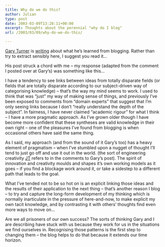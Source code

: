 ```yaml
---
title: Why do we do this?
author: Julian
type: post
date: 2003-03-09T13:28:11+00:00
excerpt: Thoughts about the perennial "why do I blog"
url: /2003/03/09/why-do-we-do-this/

---
```

[Gary Turner][1] is [writing][2] about what he&#8217;s learned from blogging. Rather than try to extract sensibly here, I suggest you read it&#8230;

His post struck a chord with me &#8211; my response (adapted from the comment I posted over at Gary&#8217;s) was something like this&#8230;

I have a tendency to see links between ideas from totally disparate fields (or fields that are totally disparate according to our subject-driven way of categorising knowledge) &#8211; that&#8217;s the way my mind seems to work. I used to think that was &#8220;just&#8221; my way of making sense of things, and previously I&#8217;ve been exposed to comments from &#8220;domain experts&#8221; that suggest that I&#8217;m only seeing links because I don&#8217;t &#8220;really understand the depth of the subject&#8221;. In fairness, I have never claimed &#8220;academic rigour&#8221; for what I think &#8211; I have a more pragmatic approach. As I&#8217;ve grown older though I have become more confident that these syntheses are valid knowledge in their own right &#8211; one of the pleasures I&#8217;ve found from blogging is when occasional others have said the same thing.

As I said, my approach (and from the sound of it Gary&#8217;s too) has a heavy element of pragmatism &#8211; when I&#8217;ve stumbled upon a nugget of thought I&#8217;ll tend to just go off and use it out in the world. (the sort of engineering creativity [JT][3] refers to in the comments to Gary&#8217;s post). The spirit of innovation and creativity moulds and shapes it&#8217;s own working models as it goes &#8211; if you find a blockage work around it, or take a sidestep to a different path that leads to the goal.

What I&#8217;ve tended not to be so hot on is an explicit linking those ideas and the results of their application to the next thing &#8211; that&#8217;s another reason I blog &#8211; to try and capture the long-form development of my thinking which is normally inarticulate in the pressure of here-and-now, to make explicit my own tacit knowledge, and by contrasting it with others&#8217; thoughts find even more ways to move on&#8230;

Are we all prisoners of our own success? The sorts of thinking Gary and I are describing have stuck with us because they work for us in the situations we find ourselves in. Recognising those patterns is the first step to changing them &#8211; the blog helps to do that because it extends our time horizon.

 [1]: http://weblog.garyturner.net/
 [2]: http://weblog.garyturner.net/2003_03_01_archive.html#90426090
 [3]: http://radio.weblogs.com/0101546/